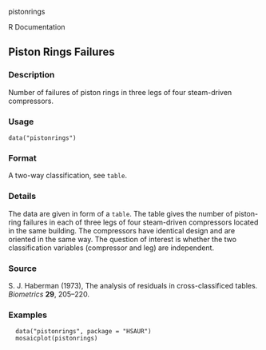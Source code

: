 pistonrings

R Documentation

##  Piston Rings Failures

### Description

Number of failures of piston rings in three legs of four steam-driven
compressors.

### Usage

    data("pistonrings")

### Format

A two-way classification, see `table`.

### Details

The data are given in form of a `table`. The table gives the number of piston-
ring failures in each of three legs of four steam-driven compressors located
in the same building. The compressors have identical design and are oriented
in the same way. The question of interest is whether the two classification
variables (compressor and leg) are independent.

### Source

S. J. Haberman (1973), The analysis of residuals in cross-classificed tables.
_Biometrics_ **29**, 205–220.

### Examples

    
      
      data("pistonrings", package = "HSAUR")
      mosaicplot(pistonrings)
    


